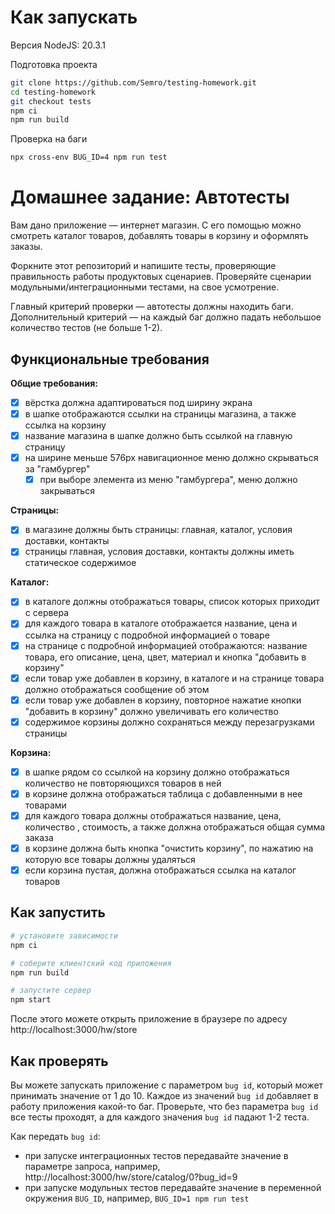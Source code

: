 # Как запускать

Версия NodeJS: 20.3.1

Подготовка проекта

```sh
git clone https://github.com/Semro/testing-homework.git
cd testing-homework
git checkout tests
npm ci
npm run build
```

Проверка на баги

```sh
npx cross-env BUG_ID=4 npm run test
```

# Домашнее задание: Автотесты

Вам дано приложение — интернет магазин. С его помощью можно смотреть каталог товаров, добавлять товары в корзину и оформлять заказы.

Форкните этот репозиторий и напишите тесты, проверяющие правильность работы продуктовых сценариев. Проверяйте сценарии модульными/интеграционными тестами, на свое усмотрение.

Главный критерий проверки — автотесты должны находить баги. Дополнительный критерий — на каждый баг должно падать небольшое количество тестов (не больше 1-2).

## Функциональные требования

**Общие требования:**

-   [x] вёрстка должна адаптироваться под ширину экрана
-   [x] в шапке отображаются ссылки на страницы магазина, а также ссылка на корзину
-   [x] название магазина в шапке должно быть ссылкой на главную страницу
-   [x] на ширине меньше 576px навигационное меню должно скрываться за "гамбургер"
    -   [x] при выборе элемента из меню "гамбургера", меню должно закрываться

**Страницы:**

-   [x] в магазине должны быть страницы: главная, каталог, условия доставки, контакты
-   [x] страницы главная, условия доставки, контакты должны иметь статическое содержимое

**Каталог:**

-   [x] в каталоге должны отображаться товары, список которых приходит с сервера
-   [x] для каждого товара в каталоге отображается название, цена и ссылка на страницу с подробной информацией о товаре
-   [x] на странице с подробной информацией отображаются: название товара, его описание, цена, цвет, материал и кнопка "добавить в корзину"
-   [x] если товар уже добавлен в корзину, в каталоге и на странице товара должно отображаться сообщение об этом
-   [x] если товар уже добавлен в корзину, повторное нажатие кнопки "добавить в корзину" должно увеличивать его количество
-   [x] содержимое корзины должно сохраняться между перезагрузками страницы

**Корзина:**

-   [x] в шапке рядом со ссылкой на корзину должно отображаться количество не повторяющихся товаров в ней
-   [x] в корзине должна отображаться таблица с добавленными в нее товарами
-   [x] для каждого товара должны отображаться название, цена, количество , стоимость, а также должна отображаться общая сумма заказа
-   [x] в корзине должна быть кнопка "очистить корзину", по нажатию на которую все товары должны удаляться
-   [x] если корзина пустая, должна отображаться ссылка на каталог товаров

## Как запустить

```sh
# установите зависимости
npm ci

# соберите клиентский код приложения
npm run build

# запустите сервер
npm start
```

После этого можете открыть приложение в браузере по адресу http://localhost:3000/hw/store

## Как проверять

Вы можете запускать приложение с параметром `bug id`, который может принимать значение от 1 до 10. Каждое из значений `bug id` добавляет в работу приложения какой-то баг. Проверьте, что без параметра `bug id` все тесты проходят, а для каждого значения `bug id` падают 1-2 теста.

Как передать `bug id`:

-   при запуске интеграционных тестов передавайте значение в параметре запроса, например, http://localhost:3000/hw/store/catalog/0?bug_id=9
-   при запуске модульных тестов передавайте значение в переменной окружения `BUG_ID`, например, `BUG_ID=1 npm run test`
